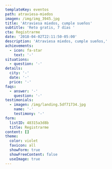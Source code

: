 ```yaml
---
templateKey: eventos
path: atraviesa-miedos
imagen: /img/img_3945.jpg
title: 'Atraviesa miedos, cumple sueños'
subtitle: 'Reto gratis, 7 días '
cta: Registrarme
date: '2018-04-02T22:11:50-05:00'
description: 'Atraviesa miedos, cumple sueños,'
achievements:
  - icon: fa-star
    text: '-'
situations:
  - question: '-'
details:
  city: '-'
  date: '-'
  price: '-'
faqs:
  - answer: '-'
    question: '-'
testimonials:
  - imagen: /img/landing.5df71734.jpg
    name: '-'
    testimony: '-'
form:
  listID: 48315a3d8b
  title: Registrarme
content: []
theme:
  color: violet
  favicon: all
  showForm: true
  showFreeContent: false
  useImage: true
---
```


